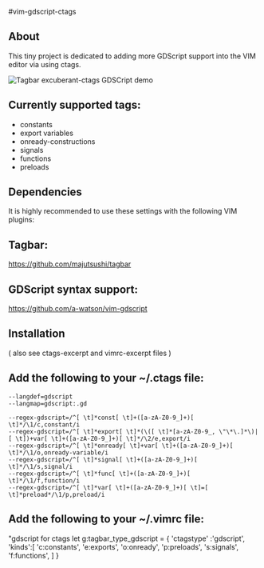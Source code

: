 #vim-gdscript-ctags

## About
This tiny project is dedicated to adding more GDScript support into the VIM editor via using ctags.

![Tagbar excuberant-ctags GDSCript demo](https://s17.postimg.org/ig7plkyfj/gdscript_tagbar_ctags.png)

Currently supported tags:
-------------------------

- constants
- export variables
- onready-constructions
- signals
- functions
- preloads


## Dependencies
It is highly recommended to use these settings with the following VIM plugins:

Tagbar:
-------
https://github.com/majutsushi/tagbar

GDScript syntax support:
------------------------
https://github.com/a-watson/vim-gdscript

## Installation

( also see ctags-excerpt and vimrc-excerpt files )

Add the following to your ~/.ctags file:
----------------------------------------

	--langdef=gdscript
	--langmap=gdscript:.gd

	--regex-gdscript=/^[ \t]*const[ \t]+([a-zA-Z0-9_]+)[ \t]*/\1/c,constant/i
	--regex-gdscript=/^[ \t]*export[ \t]*(\([ \t]*[a-zA-Z0-9_, \"\*\.]*\)|[ \t])+var[ \t]+([a-zA-Z0-9_]+)[ \t]*/\2/e,export/i
	--regex-gdscript=/^[ \t]*onready[ \t]+var[ \t]+([a-zA-Z0-9_]+)[ \t]*/\1/o,onready-variable/i
	--regex-gdscript=/^[ \t]*signal[ \t]+([a-zA-Z0-9_]+)[ \t]*/\1/s,signal/i
	--regex-gdscript=/^[ \t]*func[ \t]+([a-zA-Z0-9_]+)[ \t]*/\1/f,function/i
	--regex-gdscript=/^[ \t]*var[ \t]+([a-zA-Z0-9_]+)[ \t]=[ \t]*preload*/\1/p,preload/i

Add the following to your ~/.vimrc file:
----------------------------------------

"gdscript for ctags
let g:tagbar_type_gdscript = {
			\'ctagstype' :'gdscript',
			\'kinds':[
			\'c:constants',
			\'e:exports',
			\'o:onready',
			\'p:preloads',
			\'s:signals',
			\'f:functions',
			\]
			\}

